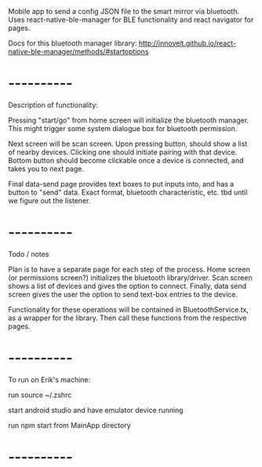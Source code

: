 Mobile app to send a config JSON file to the smart mirror via bluetooth.
Uses react-native-ble-manager for BLE functionality and react navigator for pages.

Docs for this bluetooth manager library:
http://innoveit.github.io/react-native-ble-manager/methods/#startoptions

# ----------

Description of functionality:

Pressing "start/go" from home screen will initialize the bluetooth manager. This might trigger some system dialogue box for bluetooth permission.

Next screen will be scan screen. Upon pressing button, should show a list of nearby devices. Clicking one should initiate pairing with that device. Bottom button should become clickable once a device is connected, and takes you to next page.

Final data-send page provides text boxes to put inputs into, and has a button to "send" data. Exact format, bluetooth characteristic, etc. tbd until we figure out the listener.

# ----------

Todo / notes

Plan is to have a separate page for each step of the process.
Home screen (or permissions screen?) initializes the bluetooth library/driver.
Scan screen shows a list of devices and gives the option to connect.
Finally, data send screen gives the user the option to send text-box entries to the device.

Functionality for these operations will be contained in BluetoothService.tx, as a wrapper for the library. Then call these functions from the respective pages.

# ----------

To run on Erik's machine:

run
   source ~/.zshrc

start android studio and have emulator device running

run
   npm start
from MainApp directory

# ----------
